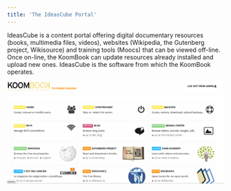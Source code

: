 ```yaml
---
title: 'The IdeasCube Portal'
---
```


IdeasCube is a content portal offering digital documentary resources (books, multimedia files, videos), websites (Wikipedia, the Gutenberg project, Wikisource) and training tools (Moocs) that can be viewed off-line. Once on-line, the KoomBook can update resources already installed and upload new ones. IdeasCube is the software from which the KoomBook operates.

![](homepage.png)